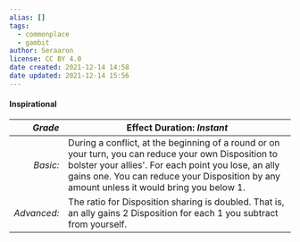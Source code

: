 ```yaml
---
alias: []
tags:
  - commonplace
  - gambit
author: Seraaron
license: CC BY 4.0
date created: 2021-12-14 14:58
date updated: 2021-12-14 15:56
---
```


#### Inspirational

|   _Grade_ | Effect Duration: _Instant_                                                                                                                                                                                                                                                   |
| ----------: | --------------------------------------------------------------------------------------------------------------------------------------------------------------------------------------------------------------------------------------------------------- |
|    _Basic:_ | During a conflict, at the beginning of a round or on your turn, you can reduce your own Disposition to bolster your allies'. For each point you lose, an ally gains one. You can reduce your Disposition by any amount unless it would bring you below 1. |
| _Advanced:_ | The ratio for Disposition sharing is doubled. That is, an ally gains 2 Disposition for each 1 you subtract from yourself.                                                                                                                                 |
